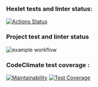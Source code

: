 ### Hexlet tests and linter status:
[![Actions Status](https://github.com/pavel-pj/php-project-48/actions/workflows/hexlet-check.yml/badge.svg)](https://github.com/pavel-pj/php-project-48/actions)

### Project test and linter status
![example workflow](https://github.com/pavel-pj/php-project-48/actions/workflows/test-and-lint.yml/badge.svg)

### CodeClimate test coverage :
[![Maintainability](https://api.codeclimate.com/v1/badges/d81b8d32f396ec061c7f/maintainability)](https://codeclimate.com/github/pavel-pj/php-project-48/maintainability)
[![Test Coverage](https://api.codeclimate.com/v1/badges/d81b8d32f396ec061c7f/test_coverage)](https://codeclimate.com/github/pavel-pj/php-project-48/test_coverage)